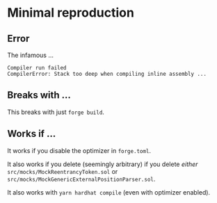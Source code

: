 # Minimal reproduction

## Error

The infamous ...

```
Compiler run failed
CompilerError: Stack too deep when compiling inline assembly ...
```

## Breaks with ...

This breaks with just `forge build`.

## Works if ...

It works if you disable the optimizer in `forge.toml`.

It also works if you delete (seemingly arbitrary) if you delete _either_ `src/mocks/MockReentrancyToken.sol` or `src/mocks/MockGenericExternalPositionParser.sol`.

It also works with `yarn hardhat compile` (even with optimizer enabled).
